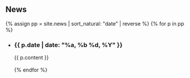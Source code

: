## News

{% assign pp = site.news | sort_natural: "date" | reverse %}
{% for p in pp %}
- ### {{ p.date | date: "%a, %b %d, %Y" }}
    {{ p.content }}
  <br><br>
{% endfor %}

